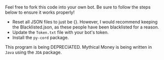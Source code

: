 Feel free to fork this code into your own bot. Be sure to follow the steps below to ensure it works properly! <br>
- Reset all JSON files to just be {}. However, I would recommend keeping the Blacklisted.json, as these people have been blacklisted for a reason. <br>
- Update the `Token.txt` file with your bot's token.
- Install the `py-cord` package.

This program is being DEPRECIATED. Mythical Money is being written in `Java` using the `JDA` package.
